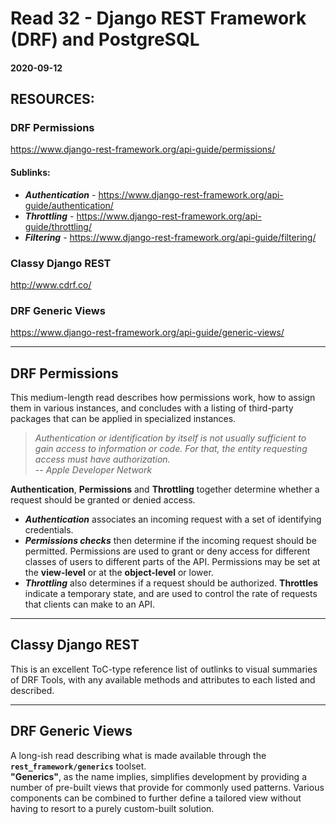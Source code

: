 # Read 32 - Django REST Framework (DRF) and PostgreSQL

#### 2020-09-12

## RESOURCES:
### DRF Permissions <br>
https://www.django-rest-framework.org/api-guide/permissions/ <br>
#### Sublinks:
- __*Authentication*__ - https://www.django-rest-framework.org/api-guide/authentication/ <br>
- __*Throttling*__ - https://www.django-rest-framework.org/api-guide/throttling/ <br>
- __*Filtering*__ - https://www.django-rest-framework.org/api-guide/filtering/ <br>

### Classy Django REST <br>
http://www.cdrf.co/ <br>

### DRF Generic Views <br>
https://www.django-rest-framework.org/api-guide/generic-views/ <br>


---

## DRF Permissions <br>
This medium-length read describes how permissions work, how to assign them in various instances, and concludes with a listing of third-party packages that can be applied in specialized instances. <br>
> *Authentication or identification by itself is not usually sufficient to gain access to information or code. For that, the entity requesting access must have authorization.* <br>
	-- *Apple Developer Network* <br>

__Authentication__, __Permissions__ and __Throttling__ together determine whether a request should be granted or denied access. <br>
- __*Authentication*__ associates an incoming request with a set of identifying credentials. <br>
- __*Permissions checks*__ then determine if the incoming request should be permitted. Permissions are used to grant or deny access for different classes of users to different parts of the API. Permissions may be set at the __view-level__ or at the __object-level__ or lower. <br>
- __*Throttling*__ also determines if a request should be authorized. __Throttles__ indicate a temporary state, and are used to control the rate of requests that clients can make to an API. <br>


---

## Classy Django REST <br>
This is an excellent ToC-type reference list of outlinks to visual summaries of DRF Tools, with any available methods and attributes to each listed and described. <br>

---

## DRF Generic Views <br>
A long-ish read describing what is made available through the __`rest_framework/generics`__ toolset. <br>
__"Generics"__, as the name implies, simplifies development by providing a number of pre-built views that provide for commonly used patterns. Various components can be combined to further define a tailored view without having to resort to a purely custom-built solution. <br>
